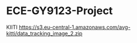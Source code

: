 # ECE-GY9123-Project

KIITI https://s3.eu-central-1.amazonaws.com/avg-kitti/data_tracking_image_2.zip
